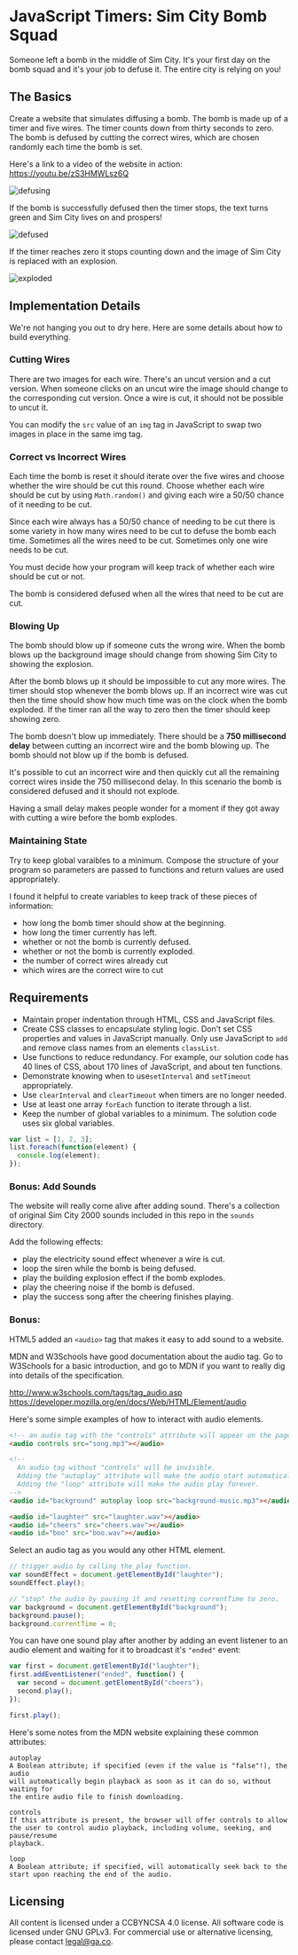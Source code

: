 # JavaScript Timers: Sim City Bomb Squad
Someone left a bomb in the middle of Sim City. It's your first day on the
bomb squad and it's your job to defuse it. The entire city is relying on
you!

## The Basics
Create a website that simulates diffusing a bomb. The bomb is made up of a
timer and five wires. The timer counts down from thirty seconds to zero. The
bomb is defused by cutting the correct wires, which are chosen randomly each
time the bomb is set.

Here's a link to a video of the website in action:
<https://youtu.be/zS3HMWLsz6Q>

![defusing](screenshots/01-defusing.png)

If the bomb is successfully defused then the timer stops, the text turns green
and Sim City lives on and prospers!

![defused](screenshots/02-defused.png)

If the timer reaches zero it stops counting down and the image of Sim City is
replaced with an explosion.

![exploded](screenshots/03-exploded.png)

## Implementation Details
We're not hanging you out to dry here. Here are some details about how to
build everything.

### Cutting Wires
There are two images for each wire. There's an uncut version and a cut version.
When someone clicks on an uncut wire the image should change to the corresponding
cut version. Once a wire is cut, it should not be possible to uncut it.

You can modify the `src` value of an `img` tag in JavaScript to swap two images
in place in the same img tag.

### Correct vs Incorrect Wires
Each time the bomb is reset it should iterate over the five wires and choose whether
the wire should be cut this round. Choose whether each wire should be cut by using
`Math.random()` and giving each wire a 50/50 chance of it needing to be cut.

Since each wire always has a 50/50 chance of needing to be cut there is some variety
in how many wires need to be cut to defuse the bomb each time. Sometimes all the wires
need to be cut. Sometimes only one wire needs to be cut.

You must decide how your program will keep track of whether each wire should be cut
or not.

The bomb is considered defused when all the wires that need to be cut are cut.

### Blowing Up
The bomb should blow up if someone cuts the wrong wire. When the bomb blows up
the background image should change from showing Sim City to showing the explosion.

After the bomb blows up it should be impossible to cut any more wires. The timer
should stop whenever the bomb blows up. If an incorrect wire was cut then the
time should show how much time was on the clock when the bomb exploded. If the
timer ran all the way to zero then the timer should keep showing zero.

The bomb doesn't blow up immediately. There should be a **750 millisecond
delay** between cutting an incorrect wire and the bomb blowing up. The bomb
should not blow up if the bomb is defused.

It's possible to cut an incorrect wire and then quickly cut all the remaining
correct wires inside the 750 millisecond delay. In this scenario the bomb is
considered defused and it should not explode.

Having a small delay makes people wonder for a moment if they got away with
cutting a wire before the bomb explodes.

### Maintaining State
Try to keep global varaibles to a minimum. Compose the structure of your program
so parameters are passed to functions and return values are used appropriately.

I found it helpful to create variables to keep track of these pieces of
information:
- how long the bomb timer should show at the beginning.
- how long the timer currently has left.
- whether or not the bomb is currently defused.
- whether or not the bomb is currently exploded.
- the number of correct wires already cut
- which wires are the correct wire to cut

## Requirements
- Maintain proper indentation through HTML, CSS and JavaScript files.
- Create CSS classes to encapsulate styling logic. Don't set CSS properties
  and values in JavaScript manually. Only use JavaScript to `add` and remove
  class names from an elements `classList`.
- Use functions to reduce redundancy. For example, our solution code has 40
  lines of CSS, about 170 lines of JavaScript, and about ten functions.
- Demonstrate knowing when to use`setInterval` and `setTimeout` appropriately.
- Use `clearInterval` and `clearTimeout` when timers are no longer needed.
- Use at least one array `forEach` function to iterate through a list.
- Keep the number of global variables to a minimum. The solution code
  uses six global variables.

```js
var list = [1, 2, 3];
list.foreach(function(element) {
  console.log(element);
});
```

### Bonus: Add Sounds
The website will really come alive after adding sound. There's a collection of
original Sim City 2000 sounds included in this repo in the `sounds` directory.

Add the following effects:
- play the electricity sound effect whenever a wire is cut.
- loop the siren while the bomb is being defused.
- play the building explosion effect if the bomb explodes.
- play the cheering noise if the bomb is defused.
- play the success song after the cheering finishes playing.

### Bonus: <audio> Specification
HTML5 added an `<audio>` tag that makes it easy to add sound to a website.

MDN and W3Schools have good documentation about the audio tag. Go to W3Schools
for a basic introduction, and go to MDN if you want to really dig into details
of the specification.

<http://www.w3schools.com/tags/tag_audio.asp>
<https://developer.mozilla.org/en/docs/Web/HTML/Element/audio>

Here's some simple examples of how to interact with audio elements.

```html
<!-- an audio tag with the "controls" attribute will appear on the page. -->
<audio controls src="song.mp3"></audio>

<!--
  An audio tag without "controls" will be invisible.
  Adding the "autoplay" attribute will make the audio start automatically.
  Adding the "loop" attribute will make the audio play forever.
-->
<audio id="background" autoplay loop src="background-music.mp3"></audio>

<audio id="laughter" src="laughter.wav"></audio>
<audio id="cheers" src="cheers.wav"></audio>
<audio id="boo" src="boo.wav"></audio>
```

Select an audio tag as you would any other HTML element.

```js
// trigger audio by calling the play function.
var soundEffect = document.getElementById("laughter");
soundEffect.play();

// "stop" the audio by pausing it and resetting currentTime to zero.
var background = document.getElementById("background");
background.pause();
background.currentTime = 0;
```

You can have one sound play after another by adding an event listener to
an audio element and waiting for it to broadcast it's `"ended"` event:

```js
var first = document.getElementById("laughter");
first.addEventListener("ended", function() {
  var second = document.getElementById("cheers");
  second.play();
});

first.play();
```

Here's some notes from the MDN website explaining these common attributes:

```
autoplay
A Boolean attribute; if specified (even if the value is "false"!), the audio
will automatically begin playback as soon as it can do so, without waiting for
the entire audio file to finish downloading.

controls
If this attribute is present, the browser will offer controls to allow
the user to control audio playback, including volume, seeking, and pause/resume
playback.

loop
A Boolean attribute; if specified, will automatically seek back to the
start upon reaching the end of the audio.
```

## Licensing
All content is licensed under a CC­BY­NC­SA 4.0 license.
All software code is licensed under GNU GPLv3. For commercial use or alternative licensing, please contact legal@ga.co.

